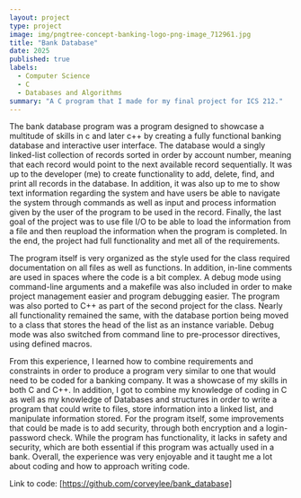 ```yaml
---
layout: project
type: project
image: img/pngtree-concept-banking-logo-png-image_712961.jpg
title: "Bank Database"
date: 2025
published: true
labels:
  - Computer Science
  - C
  - Databases and Algorithms
summary: "A C program that I made for my final project for ICS 212."
---
```


The bank database program was a program designed to showcase a multitude of skills in c and later c++ by creating a fully functional banking database and interactive user interface. The database would a singly linked-list collection of records sorted in order by account number, meaning that each record would point to the next available record sequentially. It was up to the developer (me) to create functionality to add, delete, find, and print all records in the database. In addition, it was also up to me to show text information regarding the system and have users be able to navigate the system through commands as well as input and process information given by the user of the program to be used in the record. Finally, the last goal of the project was to use file I/O to be able to load the information from a file and then reupload the information when the program is completed. In the end, the project had full functionality and met all of the requirements. 

The program itself is very organized as the style used for the class required documentation on all files as well as functions. In addition, in-line comments are used in spaces where the code is a bit complex. A debug mode using command-line arguments and a makefile was also included in order to make project management easier and program debugging easier. The program was also ported to C++ as part of the second project for the class. Nearly all functionality remained the same, with the database portion being moved to a class that stores the head of the list as an instance variable. Debug mode was also switched from command line to pre-processor directives, using defined macros. 

From this experience, I learned how to combine requirements and constraints in order to produce a program very similar to one that would need to be coded for a banking company. It was a showcase of my skills in both C and C++. In addition, I got to combine my knowledge of coding in C as well as my knowledge of Databases and structures in order to write a program that could write to files, store information into a linked list, and manipulate information stored. For the program itself, some improvements that could be made is to add security, through both encryption and a login-password check. While the program has functionality, it lacks in safety and security, which are both essential if this program was actually used in a bank. Overall, the experience was very enjoyable and it taught me a lot about coding and how to approach writing code. 

Link to code: [https://github.com/corveylee/bank_database]
